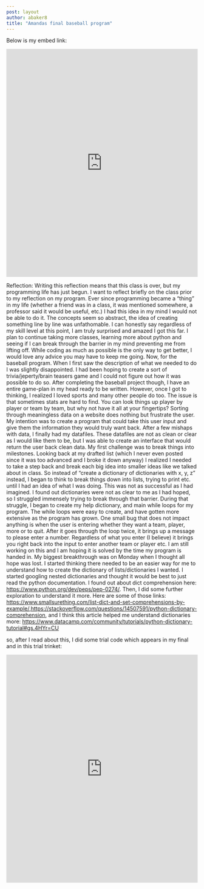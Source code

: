 ```yaml
---
post: layout
author: abaker8
title: "Amandas final baseball program"
---
```


Below is my embed link: 
<iframe src="https://trinket.io/embed/python3/ccd4a6b307" width="100%" height="600" frameborder="0" marginwidth="0" marginheight="0" allowfullscreen></iframe>





Reflection:
      Writing this reflection means that this class is over, but my programming life has just begun. I want to reflect briefly on the class prior to my reflection on my program. Ever since programming became a “thing” in my life (whether a friend was in a class, it was mentioned somewhere, a professor said it would be useful, etc.) I had this idea in my mind I would not be able to do it. The concepts seem so abstract, the idea of creating something line by line was unfathomable. I can honestly say regardless of my skill level at this point, I am truly surprised and amazed I got this far. I plan to continue taking more classes, learning more about python and seeing if I can break through the barrier in my mind preventing me from lifting off. While coding as much as possible is the only way to get better, I would love any advice you may have to keep me going.
     Now, for the baseball program. When I first saw the description of what we needed to do I was slightly disappointed. I had been hoping to create a sort of trivia/jeperty/brain teasers game and I could not figure out how it was possible to do so. After completing the baseball project though, I have an entire game-plan in my head ready to be written. However, once I got to thinking, I realized I loved sports and many other people do too. The issue is that sometimes stats are hard to find. You can look things up player by player or team by team, but why not have it all at your fingertips? Sorting through meaningless data on a website does nothing but frustrate the user. My intention was to create a program that could take this user input and give them the information they would truly want back. After a few mishaps with data, I finally had my datafiles. These datafiles are not as clean or clear as I would like them to be, but I was able to create an interface that would return the user back clean data. 
     My first challenge was to break things into milestones. Looking back at my drafted list (which I never even posted since it was too advanced and I broke it down anyway) I realized I needed to take a step back and break each big idea into smaller ideas like we talked about in class. So instead of “create a dictionary of dictionaries with x, y, z” instead, I began to think to break things down into lists, trying to print etc. until I had an idea of what I was doing. This was not as successful as I had imagined. I found out dictionaries were not as clear to me as I had hoped, so I struggled immensely trying to break through that barrier. During that struggle, I began to create my help dictionary, and main while loops for my program. The while loops were easy to create, and have gotten more extensive as the program has grown. One small bug that does not impact anything is when the user is entering whether they want a team, player, more or to quit. After it goes through the loop twice, it brings up a message to please enter a number. Regardless of what you enter (I believe) it brings you right back into the input to enter another team or player etc. I am still working on this and I am hoping it is solved by the time my program is handed in. 
     My biggest breakthrough was on Monday when I thought all hope was lost. I started thinking there needed to be an easier way for me to understand how to create the dictionary of lists/dictionaries I wanted. I started googling nested dictionaries and thought it would be best to just read the python documentation. I found out about dict comprehension here: https://www.python.org/dev/peps/pep-0274/.
Then, I did some further exploration to understand it more. Here are some of those links:
https://www.smallsurething.com/list-dict-and-set-comprehensions-by-example/,https://stackoverflow.com/questions/14507591/python-dictionary-comprehension, and I think this article helped me understand dictionaries more: https://www.datacamp.com/community/tutorials/python-dictionary-tutorial#gs.4HYr=CU

so, after I read about this, I did some trial code which appears in my final and in this trial trinket:  
<iframe src="https://trinket.io/embed/python3/871d9a3f0b" width="100%" height="600" frameborder="0" 
 
I don’t have most of them in here but my main process of figuring things out was to print literally everything. I wanted to see what each value would return. I tried single values, multiple values and other combinations. Finally, a good two+ hours later, I was pretty sure I understood it, for at least the confines of this program. I do know I need to practice this more to cement it in my brain and to fully understand it. At this point, I started coding for my two spread sheets to start being able to get user input and coding that into my logic of my functions. This was both invigorating and frustrating. It worked most of the time but every occasionally, I would catch myself potentially forgetting an index value or doing simple syntax errors with the larger print statements. During this part of the process, my friend Anthony was there witnessing the change of emotions that would occur each time I hit the run button. Every occasionally, I would ask him if he could see an error or ask him to help me get to the line since counting to line 187 might take a while. He would be able to let me know if, for example, I was off by a space. He would read it aloud since sometimes hearing someone else say it helps you figure out what you did wrong. While he is not a coder, having someone present while I was hacking away really kept my confidence up and ensured I did not give up so easily. I have lost my confidence as the semester wore on and I was hesitant to ask for help directly. I would put it in most of my homework assignment comments hoping to get feedback and piece it together myself. However, I could figure this part out and make something that I am proud of
     During this project, I developed a strong strategy of figuring out why something was not working the way I wanted it to. If I had an issue, I would try to break it down line by line. If I was working in a for loop with logic inside it and it was not returning what I wanted, I would maybe just have it return a value, then I would try to add a simpler logic statement, print that, and see what happened. This process really helped and made each issue seem super small and manageable instead of dealing with even five lines of code and not knowing where to start.
      When it came to making a class, I had no idea what I would do. Talking to Zach about his game, I off handedly mentioned, “Why don’t you make your class your user and then put your save game file in there.” When I sat down to add my class, I remembered what I said to Zach and thought that might be a wonderful thing to add to my program. I wanted the user to be able to save their session so they knew what they had searched just in case they needed this info for something. As I started coding the class, I realized I would have so, so many variables to pass to the class so I started wondering, is there a way to pass all your variables to a class? I knew that you could do import *, so I started thinking there might be something similar for classes. My thoughts turned to a google search where I found: https://stackoverflow.com/questions/32005839/how-to-pass-multiple-parameters-to-class-during-initialization
At this point, I thought I kind of understood it so I started coding away. I wanted to first save the users input (Not sure if I can get further than that because of time, unfortunately). However, the issue I was getting is that it was only returning the last name from a (self, *args). After a while of printing, thinking and trying to figure out what was happening, I just thought of removing the self-variable and everything worked! Although this was really challenging, the four or so hours I put into it were worth it because it begun to restore some of my confidence I lost along the way.
     I want to thank Zach for being so invested in my program. He spent quite a lot of time hacking away at dictionaries too to see if he could make a breakthrough in creating the original idea I had. Although the both of us were not able to figure it out the original way I had planned, it really made me realize that sometimes everyone hits a brick wall and its what you build to get over it that matters.  
 
Milestones
-	[x] find and import two data files
-	- [x] create one customer module
-	- [x] create a help dictionary for the user in each place where the user will need one. Remember to do these one at a time.
-	- [x] create my while loops to run my program
-	- [x] make a list for my players in both datafiles
-	- [x] create a dictionary or some type of mapping to map the player id with their stats 
-	- [x] can take user input about what stats they want
-	- [x] create a class
-	- [] create a save session option. This is sort of in the process. This was an added thing I realized I could do on Wednesday and really wanted to focus on the rest of my program before trying to add cool things to it. While I really wish I could have this entirely implemented into my program, I am happy that I was able to get it started and think it would be easy to finish if I had even another 24, but preferably 48 hours.
-	- [x] create multiple stats a user can collect (not at once, but over a period of running the program
-	- [x] print the data in a visually appealing way. I think I succeeded with this well for not being able to arrow through the input and be able to tell if there are things wrong with it.
-	- [x] use at least one for loop, but start with one
-	- [x] understand dict comprehension
-	- [x] understand *	arg
-	- [ ] understand kwargs I think this was more for myself, but I am not entirely sure if I am there yet. Since I did not need to use it in my program, it is something I can work on in the future. 
-	- [x] print my dictionary pretty! Although we talked about it, I used this website to understand it more: https://pymotw.com/3/pprint/index.html
